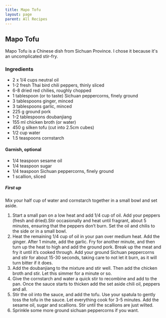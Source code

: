 ```yaml
---
title: Mapo Tofu
layout: page
parent: All Recipes
---
```


## Mapo Tofu
Mapo Tofu is a Chinese dish from Sichuan Province. I chose it because it's an uncomplicated stir-fry.

### Ingredients

- 2 x 1/4 cups neutral oil
- 1-2 fresh Thai bird chili peppers, thinly sliced
- 6-8 dried red chilies, roughly chopped
- 1 tablespoon (or to taste) Sichuan peppercorns, finely ground
- 3 tablespoons ginger, minced
- 3 tablespoons garlic, minced
- 225 g ground pork
- 1-2 tablespoons doubanjiang
- 155 ml chicken broth (or water)
- 450 g silken tofu (cut into 2.5cm cubes)
- 1/2 cup water
- 1.5 teaspoons cornstarch

#### Garnish, optional
- 1/4 teaspoon sesame oil
- 1/4 teaspoon sugar
- 1/4 teaspoon Sichuan peppercorns, finely ground
- 1 scallion, sliced

##### First up
Mix your half cup of water and cornstarch together in a small bowl and set aside.

1. Start a small pan on a low heat and add 1/4 cup of oil. Add your peppers (fresh and dried).Stir occasionally and heat until fragrant, about 5 minutes, ensuring that the peppers don’t burn. Set the oil and chilis to the side or in a small bowl. 
2. Heat the remaining 1/4 cup of oil in your pan over medium heat. Add the ginger. After 1 minute, add the garlic. Fry for another minute, and then turn up the heat to high and add the ground pork. Break up the meat and fry it until it’s cooked through. Add your ground Sichuan peppercorns and stir for about 15-30 seconds, taking care to not let it burn, as it will turn bitter if it does.
3. Add the doubanjiang to the mixture and stir well. Then add the chicken broth and stir. Let this simmer for a minute or so. 
4. Give the cornstarch and water a quick stir to recombine and add to the pan. Once the sauce starts to thicken add the set aside chili oil, peppers and all.
5. Stir the oil into the sauce, and add the tofu. Use your spatula to gently toss the tofu in the sauce. Let everything cook for 3-5 minutes. Add the sesame oil, sugar and scallions. Stir until the scallions are just wilted. 
6. Sprinkle some more ground sichuan peppercorns if you want.